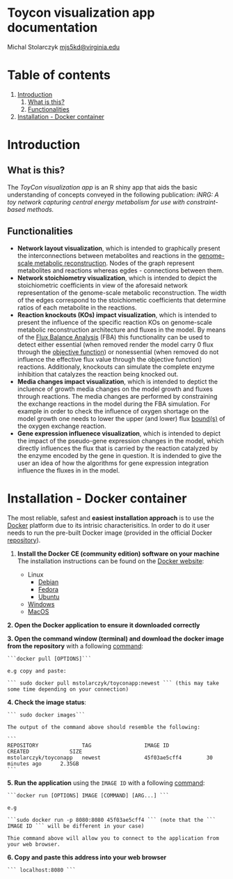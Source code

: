 # **Toycon visualization app documentation**

Michal Stolarczyk <mjs5kd@virginia.edu>

# Table of contents
1. [Introduction](#introduction)
    1. [What is this?](#what)
    2. [Functionalities](#Functionalities)
2. [Installation - Docker container](#Installation)

# Introduction<a name="introduction"></a>

## What is this?<a name="what"></a>

The *ToyCon visualization app* is an R shiny app that aids the basic understanding of concepts conveyed in the following publication: *iNRG: A toy network capturing central energy metabolism for use with constraint-based methods.*

## Functionalities<a name="Functionalities"></a>

- **Network layout visualization**, which is intended to graphically present the interconnections between metabolites and reactions in the [genome-scale metabolic reconstruction](https://en.wikipedia.org/wiki/Metabolic_network_modelling#Genome-Scale_Metabolic_Reconstruction). Nodes of the graph represent metabolites and reactions whereas egdes - connections between them. 
- **Network stoichiometry visualization**, which is intended to depict the stoichiometric coefficients in view of the aforesaid network representation of the genome-scale metabolic reconstruction. The width of the edges correspond to the stoichiometic coefficients that determine ratios of each metabolite in the reactions.
- **Reaction knockouts (KOs) impact visualization**, which is intended to present the influence of the specific reaction KOs on genome-scale metabolic reconstruction architecture and fluxes in the model. By means of the [Flux Balance Analysis](https://www.ncbi.nlm.nih.gov/pmc/articles/PMC3108565/pdf/nihms299330.pdf) (FBA) this functionality can be used to detect either essential (when removed render the model carry 0 flux through the [objective function](https://en.wikipedia.org/wiki/Flux_balance_analysis#Objective_function)) or nonessential (when removed do not influence the effective flux value through the objective function) reactions. Additionaly, knockouts can simulate the complete enzyme inhibition that catalyzes the reaction being knocked out.
- **Media changes impact visualization**, which is intended to deptict the incluence of growth media changes on the model growth and fluxes through reactions. The media changes are performed by constraining the exchange reactions in the model during the FBA simulation. For example in order to check the influence of oxygen shortage on the model growth one needs to lower the upper (and lower) flux [bound(s)](https://en.wikipedia.org/wiki/Flux_balance_analysis#Mathematical_description) of the oxygen exchange reaction.
- **Gene expression influenece visualization**, which is intended to depict the impact of the pseudo-gene expression changes in the model, which directly influences the flux that is carried by the reaction catalyzed by the enzyme encoded by the gene in question. It is indended to give the user an idea of how the algorithms for gene expression integration influence the fluxes in in the model.

# Installation - Docker container<a name="Installation"></a>
The most reliable, safest and **easiest installation approach** is to use the [Docker](https://www.docker.com/what-docker) platform due to its intrisic characterisitics. In order to do it user needs to run the pre-built Docker image (provided in the official Docker [repository](https://hub.docker.com/r/mstolarczyk/toyconapp/)).

1. **Install the Docker CE (community edition) software on your machine**
    The installation instructions can be found on the [Docker website](https://docs.docker.com/install/):

    * Linux
        * [Debian](https://docs.docker.com/install/linux/docker-ce/debian/)
        * [Fedora](https://docs.docker.com/install/linux/docker-ce/fedora/)
        * [Ubuntu](https://docs.docker.com/install/linux/docker-ce/ubuntu/)
    * [Windows](https://docs.docker.com/docker-for-windows/install/)
    * [MacOS](https://docs.docker.com/docker-for-mac/install/)

**2. Open the Docker application to ensure it downloaded correctly**

**3. Open the command window (terminal) and download the docker image from the repository** with a following [command](https://docs.docker.com/engine/reference/commandline/pull):

    ```docker pull [OPTIONS]```

    e.g copy and paste:

    ``` sudo docker pull mstolarczyk/toyconapp:newest ``` (this may take some time depending on your connection)

**4. Check the image status**:

    ``` sudo docker images```

    The output of the command above should resemble the following:

    ``` 
    REPOSITORY              TAG                 IMAGE ID            CREATED             SIZE 
    mstolarczyk/toyconapp   newest              45f03ae5cff4        30 minutes ago      2.35GB 
    ``` 

**5. Run the application** using the ``` IMAGE ID ``` with a following [command](https://docs.docker.com/engine/reference/commandline/run/):
    
    ```docker run [OPTIONS] IMAGE [COMMAND] [ARG...] ```

    e.g

    ```sudo docker run -p 8080:8080 45f03ae5cff4 ``` (note that the ``` IMAGE ID ``` will be different in your case)

    Thie command above will allow you to connect to the application from your web browser.

**6. Copy and paste this address into your web browser**

    ``` localhost:8080 ```
